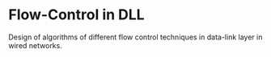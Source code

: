 # Flow-Control in DLL
Design of algorithms of different flow control techniques in data-link layer in wired
networks.
